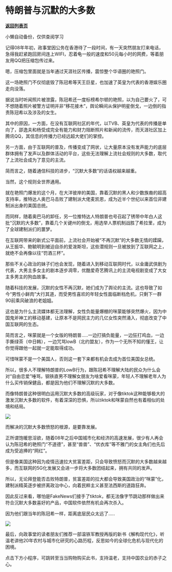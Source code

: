 # 特朗普与沉默的大多数

[**返回列表页**](/gzh/政事堂2019)

小懒自动备份，仅供查阅学习

记得08年年初，政事堂因公务在香港待了一段时间，有一天突然朋友打来电话，急得我赶紧跑回房间连上WIFI，忍着龟一般的速度和50元每小时的网费，等着朋友用QQ把压缩包传过来。  

  

嗯，压缩包里面就是当年通过天涯社区传播，震惊整个华语圈的艳照门。

  

这一场艳照门不仅彻底毁了陈冠希等天王巨星，也加速了英皇为代表的香港娱乐圈走向没落。

  

据说当时听闻照片被泄露，陈冠希还一度标榜希尔顿的艳照，以为自己要火了，可不想随着照片被警方证明并非“移花接木”，舆论瞬间从保护明星倒戈，一边倒的指责陈冠希以及涉及的女生。

  

其中的原因，一方面，在没有互联网社区的年代，以TVB、英皇为代表的传播是单向了，邵逸夫和杨受成完全有能力和财力阻断照片和新闻的流传，而天涯社区加上腾讯QQ，其信息的传播力已经远超大佬们的掌控。

  

另一方面，由于互联网的普及，传播变成了网状，让大量原本没有发声能力的底层群体拥有了发声以及群体活动的平台，这些无法理解上流社会规则的大多数，取代了上流社会成为了意见的主流。

  

简而言之，随着通信科技的进步，“沉默大多数”的话语权越来越重。

  

当然，这个规则全世界通用。

  

就在艳照门爆发的这个月，在大洋彼岸的美国，靠着沉默的黑人和少数族裔的超高支持率，推特达人奥巴马击败了建制派大佬麦凯恩，成为近半个世纪以来首位非建制派出身的美国总统。  

  

而同样，随着奥巴马的卸任，另一位推特达人特朗普也号召起了锈带中年白人这批“沉默的大多数”，靠着几个关键州的倒戈，用选举人票机制战胜了希拉里，成为了全球建制派们的噩梦。

  

在互联网带来的新式公平面前，上流社会开始被“不再沉默”的大多数无情的蹂躏，从王振华、鲍毓明到被迫自杀的爱泼斯坦，这些潜规则一旦被放到了互联网之上，就绝不会再像以往“罚酒三杯”。

  

  

那些不关心政治的妹子们也会发现，随着进入到移动互联网时代，以金庸武侠剧为代表，大男主多女主的剧本逐步凋零，优酷爱奇艺腾讯上的主流电视剧变成了大女主多男主的狗血故事。

  

随着科技的发展，沉默的女性不再沉默，她们成为了舆论的主流。这也导致了如今“男性小鲜肉”大行其道，而受男性喜欢的年轻女性面临断档危机，只剩下一群90前乘风破浪的老姐姐。  

  

这也是为什么主流媒体都无法理解，女性负能量爆棚的咪蒙能够突然爆火，因为中国鬼斧神工的移动基建，让原本不是网民主力的几亿女性突然涌入，彻底改变了中国互联网的生态。  

  

简而言之，咪蒙就是一个女版的特朗普.....一边打搞负能量，一边狂打鸡血，一边手撕绿茶（中日韩），一边咒骂lowB（北约盟友），作为一个无所不知的懂王，让你觉得跟他一起就一定能取得成功。

  

可惜咪蒙不是一个美国人，否则这一套下来都有机会去成为首位美国女总统。  

  

所以，很多人不理解特朗普的LowB行为，跟陈冠希不理解大陆的民众为什么会对“自由恋爱”唾骂，钢铁直男不理解女朋友为啥爱看咪蒙，年轻人不理解老年人为什么买传销保健品，都是因为他们不理解沉默的大多数。

  

而像特朗普这种很明白运用沉默大多数的高级玩家，对于像tiktok这种能够极大的激发沉默大多数的软件，有着深深的恐惧，所以tiktok和咪蒙自然也有着相似的处境和结局。

  

![](https://mmbiz.qpic.cn/mmbiz_jpg/rxhS23yu8cNkNhcL3uruPlZNTDeawV4r21WEpicKTzXBZHnSmXF4iaAyb1lBy6ibNo9DmqjkpqndD5mRgaibUGKhSQ/640?wx_fmt=jpeg)

  

而解决的沉默大多数愤怒的根源，是要靠发展。

  

正所谓饱暖思淫欲，随着08年之后中国城市化和经济的高速发展，很少有人再会认为陈冠希的艳照门“不道德”，甚至“兽兽”、“优衣库”等不雅门的女主角们也先后成为受追捧的“网红”。

  

但是像美国这种因为疫情迅速拉大贫富差距，只会导致愤怒而沉默的大多数越来越多，而互联网的5G化发展又会进一步将大多数团结起来，拥有共同的发声。  

  

所以，无论拜登能否击败特朗普，贫富差距的拉大都会导致美国政治的“咪蒙”化，建制派精英逐步被挤离政治中心，向着民粹主义甚至法西斯的道路狂奔。  

  

因此反过来看，哪怕是FakeNews们接手了tiktok，都无法像字节跳动那样做出来符合沉默大多数喜好的产品，中国软件依然有机会再次杀入。  

  

因为他们跟当年的陈冠希一样，距离底层民众太远了.....

  

![](https://mmbiz.qpic.cn/mmbiz_jpg/rxhS23yu8cPp0iaKAfe0ZsWfgGcY72o9Nror8TicrtnlDsqzY7y4Kum4fM3X0FMEGlbvm9HvZUiaETSnLt4DHNLbQ/640?wx_fmt=jpeg)

  

最后，向政事堂的读者朋友们推荐一部温铁军教授再版的新书《解构现代化》，听温老讲他20年农村与城市化研究的心路历程，反思如今的全球化危机与现代化的困境。

  

  

点击下方小程序，可跳转至当当购物购买此书，支持温老，支持中国农业的赤子之心。  

  

